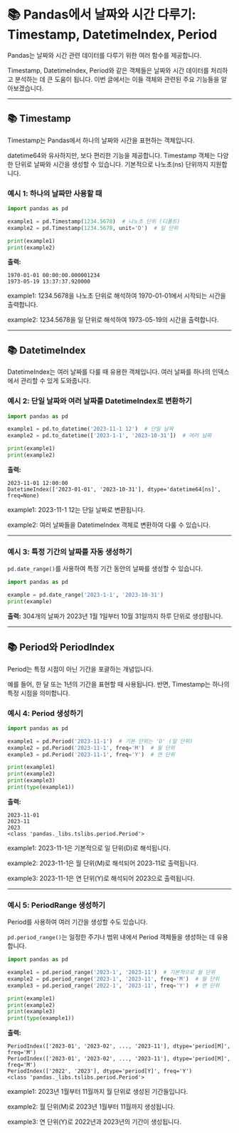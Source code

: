
# 📚 Pandas에서 날짜와 시간 다루기: Timestamp, DatetimeIndex, Period

Pandas는 날짜와 시간 관련 데이터를 다루기 위한 여러 함수를 제공합니다.

Timestamp, DatetimeIndex, Period와 같은 객체들은 날짜와 시간 데이터를 처리하고 분석하는 데 큰 도움이 됩니다. 이번 글에서는 이들 객체와 관련된 주요 기능들을 알아보겠습니다.

---

## 📚 Timestamp

Timestamp는 Pandas에서 하나의 날짜와 시간을 표현하는 객체입니다. 

datetime64와 유사하지만, 보다 편리한 기능을 제공합니다. Timestamp 객체는 다양한 단위로 날짜와 시간을 생성할 수 있습니다. 기본적으로 나노초(ns) 단위까지 지원합니다.

### 예시 1: 하나의 날짜만 사용할 때

```python
import pandas as pd

example1 = pd.Timestamp(1234.5678)  # 나노초 단위 (디폴트)
example2 = pd.Timestamp(1234.5678, unit='D')  # 일 단위

print(example1)
print(example2)
```

**출력:**

```
1970-01-01 00:00:00.000001234
1973-05-19 13:37:37.920000
```

example1: 1234.5678을 나노초 단위로 해석하여 1970-01-01에서 시작되는 시간을 출력합니다.

example2: 1234.5678을 일 단위로 해석하여 1973-05-19의 시간을 출력합니다.

---

## 📚 DatetimeIndex

DatetimeIndex는 여러 날짜를 다룰 때 유용한 객체입니다. 여러 날짜를 하나의 인덱스에서 관리할 수 있게 도와줍니다.​

### 예시 2: 단일 날짜와 여러 날짜를 DatetimeIndex로 변환하기

```python
import pandas as pd

example1 = pd.to_datetime('2023-11-1 12')  # 단일 날짜
example2 = pd.to_datetime(['2023-1-1', '2023-10-31'])  # 여러 날짜

print(example1)
print(example2)
```

**출력:**

```
2023-11-01 12:00:00
DatetimeIndex(['2023-01-01', '2023-10-31'], dtype='datetime64[ns]', freq=None)
```

example1: 2023-11-1 12는 단일 날짜로 변환됩니다.

example2: 여러 날짜들을 DatetimeIndex 객체로 변환하여 다룰 수 있습니다.

---

### 예시 3: 특정 기간의 날짜를 자동 생성하기

`pd.date_range()`를 사용하여 특정 기간 동안의 날짜를 생성할 수 있습니다.

```python
import pandas as pd

example = pd.date_range('2023-1-1', '2023-10-31')
print(example)
```

**출력:**
304개의 날짜가 2023년 1월 1일부터 10월 31일까지 하루 단위로 생성됩니다.

---

## 📚 Period와 PeriodIndex

Period는 특정 시점이 아닌 기간을 포괄하는 개념입니다.

예를 들어, 한 달 또는 1년의 기간을 표현할 때 사용됩니다. 반면, Timestamp는 하나의 특정 시점을 의미합니다.

### 예시 4: Period 생성하기

```python
import pandas as pd

example1 = pd.Period('2023-11-1')  # 기본 단위는 'D' (일 단위)
example2 = pd.Period('2023-11-1', freq='M')  # 월 단위
example3 = pd.Period('2023-11-1', freq='Y')  # 연 단위

print(example1)
print(example2)
print(example3)
print(type(example1))
```

**출력:**

```
2023-11-01
2023-11
2023
<class 'pandas._libs.tslibs.period.Period'>
```

example1: 2023-11-1은 기본적으로 일 단위(D)로 해석됩니다.

example2: 2023-11-1은 월 단위(M)로 해석되어 2023-11로 출력됩니다.

example3: 2023-11-1은 연 단위(Y)로 해석되어 2023으로 출력됩니다.

---

### 예시 5: PeriodRange 생성하기

Period를 사용하여 여러 기간을 생성할 수도 있습니다.

`pd.period_range()`는 일정한 주기나 범위 내에서 Period 객체들을 생성하는 데 유용합니다.

```python
import pandas as pd

example1 = pd.period_range('2023-1', '2023-11')  # 기본적으로 월 단위
example2 = pd.period_range('2023-1', '2023-11', freq='M')  # 월 단위
example3 = pd.period_range('2022-1', '2023-11', freq='Y')  # 연 단위

print(example1)
print(example2)
print(example3)
print(type(example1))
```

**출력:**

```
PeriodIndex(['2023-01', '2023-02', ..., '2023-11'], dtype='period[M]', freq='M')
PeriodIndex(['2023-01', '2023-02', ..., '2023-11'], dtype='period[M]', freq='M')
PeriodIndex(['2022', '2023'], dtype='period[Y]', freq='Y')
<class 'pandas._libs.tslibs.period.Period'>
```

example1: 2023년 1월부터 11월까지 월 단위로 생성된 기간들입니다.

example2: 월 단위(M)로 2023년 1월부터 11월까지 생성됩니다.

example3: 연 단위(Y)로 2022년과 2023년의 기간이 생성됩니다.
